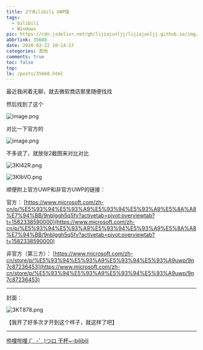 ```yaml
---
title: 2个Bilibili UWP版
tags:
  - bilibili
  - Windows
pic: https://cdn.jsdelivr.net/gh/lijiajunljj/lijiajunljj.github.io/img/3KT878.webp
abbrlink: 35688
date: 2020-02-22 10:14:17
categories: 其他
comments: true
toc: false
top:
lk: /posts/35668.html
---
```

最近我闲着无聊，就去微软商店那里随便找找

然后找到了这个

![image.png](https://pic.lijiakaijun.cyou/35688/wbmqVxyT9XoB4Q7.webp)

对比一下官方的

![image.png](https://pic.lijiakaijun.cyou/35688/pXOV1kMK4NvgEQs.webp)

不多说了，就放张2截图来对比对比

![3KI42R.png](https://pic.lijiakaijun.cyou/35688/3KI42R.webp)

![3KIbVO.png](https://pic.lijiakaijun.cyou/35688/3KIbVO.webp)

顺便附上官方UWP和非官方UWP的链接：

官方：
[https://www.microsoft.com/zh-cn/p/%E5%93%94%E5%93%A9%E5%93%94%E5%93%A9%E5%8A%A8%E7%94%BB/9nblggh5q5fv?activetab=pivot:overviewtab?t=1582338590000](https://www.microsoft.com/zh-cn/p/%E5%93%94%E5%93%A9%E5%93%94%E5%93%A9%E5%8A%A8%E7%94%BB/9nblggh5q5fv?activetab=pivot:overviewtab?t=1582338590000)

非官方（第三方）：
[https://www.microsoft.com/zh-cn/store/p/%E5%93%94%E5%93%A9%E5%93%94%E5%93%A9uwp/9n7c87236453](https://www.microsoft.com/zh-cn/store/p/%E5%93%94%E5%93%A9%E5%93%94%E5%93%A9uwp/9n7c87236453)




---

封面：

![3KT878.png](https://pic.lijiakaijun.cyou/35688/3KT878.webp)

【我开了好多次才开到这个样子，就这样了吧】





---

[哔哩哔哩 (゜-゜)つロ 干杯~-bilibili](https://www.bilibili.com)